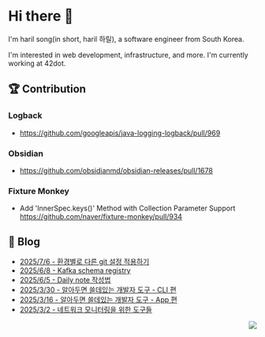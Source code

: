 

# Hi there 👋

I'm haril song(in short, haril 하릴), a software engineer from South Korea.

I'm interested in web development, infrastructure, and more.
I'm currently working at 42dot.

## 🏆 Contribution

### Logback

- https://github.com/googleapis/java-logging-logback/pull/969

### Obsidian

- https://github.com/obsidianmd/obsidian-releases/pull/1678

### Fixture Monkey

- Add 'InnerSpec.keys()' Method with Collection Parameter Support https://github.com/naver/fixture-monkey/pull/934

## 📄 Blog <br>
- [2025/7/6 - 환경별로 다른 git 설정 적용하기](https://haril.dev/blog/2025/07/06/seperating-git-configs-by-environment) <br>
- [2025/6/8 - Kafka schema registry](https://haril.dev/blog/2025/06/08/Kafka-schema-registry) <br>
- [2025/6/5 - Daily note 작성법](https://haril.dev/blog/2025/06/05/how-to-writing-daily-note) <br>
- [2025/3/30 - 알아두면 쓸데있는 개발자 도구 - CLI 편](https://haril.dev/blog/2025/03/30/Best-Tools-of-2025-CLI) <br>
- [2025/3/16 - 알아두면 쓸데있는 개발자 도구 - App 편](https://haril.dev/blog/2025/03/16/Best-Tools-of-2025-Apps) <br>
- [2025/3/2 - 네트워크 모니터링을 위한 도구들](https://haril.dev/blog/2025/03/02/network-monitoring-tools) <br>

<!-- 조회수 -->
<p align="right">
  <a href="https://hits.seeyoufarm.com"><img src="https://hits.seeyoufarm.com/api/count/incr/badge.svg?url=https%3A%2F%2Fgithub.com%2Fsongkg7&count_bg=%238D7BF5&title_bg=%23252323&icon=github.svg&icon_color=%23FFFDFD&title=hits&edge_flat=false"/></a>
</p>
